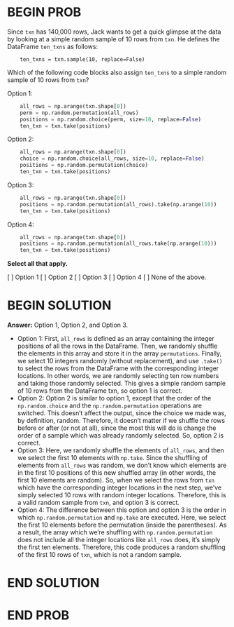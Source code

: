 # BEGIN PROB

Since `txn` has 140,000 rows, Jack wants to get a quick glimpse at the
data by looking at a simple random sample of 10 rows from `txn`. He
defines the DataFrame `ten_txns` as follows:

        ten_txns = txn.sample(10, replace=False)

Which of the following code blocks also assign `ten_txns` to a simple
random sample of 10 rows from `txn`?

Option 1:

```py
    all_rows = np.arange(txn.shape[0])
    perm = np.random.permutation(all_rows)
    positions = np.random.choice(perm, size=10, replace=False)
    ten_txn = txn.take(positions)
```

Option 2:

```py
    all_rows = np.arange(txn.shape[0])
    choice = np.random.choice(all_rows, size=10, replace=False)
    positions = np.random.permutation(choice)
    ten_txn = txn.take(positions)
```

Option 3:

```py
    all_rows = np.arange(txn.shape[0])
    positions = np.random.permutation(all_rows).take(np.arange(10))
    ten_txn = txn.take(positions)
```

Option 4:
```py
    all_rows = np.arange(txn.shape[0])
    positions = np.random.permutation(all_rows.take(np.arange(10)))
    ten_txn = txn.take(positions)
```

**Select all that apply.**

[ ] Option 1
[ ] Option 2
[ ] Option 3
[ ] Option 4
[ ] None of the above.

# BEGIN SOLUTION
**Answer:** Option 1, Option 2, and Option 3.
- Option 1: First, `all_rows` is defined as an array containing the integer positions of all the rows in the DataFrame. Then, we randomly shuffle the elements in this array and store it in the array `permutations`. Finally, we select 10 integers randomly (without replacement), and use `.take()` to select the rows from the DataFrame with the corresponding integer locations. In other words, we are randomly selecting ten row numbers and taking those randomly selected. This gives a simple random sample of 10 rows from the DataFrame txn, so option 1 is correct.
- Option 2: Option 2 is similar to option 1, except that the order of the `np.random.choice` and the `np.random.permutation` operations are switched. This doesn’t affect the output, since the choice we made was, by definition, random. Therefore, it doesn’t matter if we shuffle the rows before or after (or not at all), since the most this will do is change the order of a sample which was already randomly selected. So, option 2 is correct.
- Option 3: Here, we randomly shuffle the elements of `all_rows`, and then we select the first 10 elements with `np.take`. Since the shuffling of elements from `all_rows` was random, we don’t know which elements are in the first 10 positions of this new shuffled array (in other words, the first 10 elements are random). So, when we select the rows from `txn` which have the corresponding integer locations in the next step, we’ve simply selected 10 rows with random integer locations. Therefore, this is a valid random sample from `txn`, and option 3 is correct.
- Option 4: The difference between this option and option 3 is the order in which `np.random.permutation` and `np.take` are executed. Here, we select the first 10 elements before the permutation (inside the parentheses). As a result, the array which we’re shuffling with `np.random.permutation` does not include all the integer locations like `all_rows` does, it’s simply the first ten elements. Therefore, this code produces a random shuffling of the first 10 rows of `txn`, which is not a random sample.


# END SOLUTION

# END PROB
